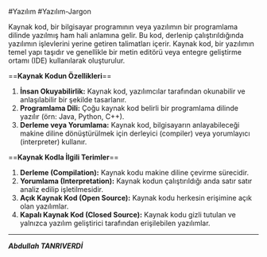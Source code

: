 #Yazılım #Yazılım-Jargon 


Kaynak kod, bir bilgisayar programının veya yazılımın bir programlama dilinde yazılmış ham hali anlamına gelir. Bu kod, derlenip çalıştırıldığında yazılımın işlevlerini yerine getiren talimatları içerir. Kaynak kod, bir yazılımın temel yapı taşıdır ve genellikle bir metin editörü veya entegre geliştirme ortamı (IDE) kullanılarak oluşturulur.


==**Kaynak Kodun Özellikleri**==

1. **İnsan Okuyabilirlik:** Kaynak kod, yazılımcılar tarafından okunabilir ve anlaşılabilir bir şekilde tasarlanır.
2. **Programlama Dili:** Çoğu kaynak kod belirli bir programlama dilinde yazılır (örn: Java, Python, C++).
3. **Derleme veya Yorumlama:** Kaynak kod, bilgisayarın anlayabileceği makine diline dönüştürülmek için derleyici (compiler) veya yorumlayıcı (interpreter) kullanır.

==**Kaynak Kodla İlgili Terimler**==

1. **Derleme (Compilation):** Kaynak kodu makine diline çevirme sürecidir.
2. **Yorumlama (Interpretation):** Kaynak kodun çalıştırıldığı anda satır satır analiz edilip işletilmesidir.
3. **Açık Kaynak Kod (Open Source):** Kaynak kodu herkesin erişimine açık olan yazılımlar.
4. **Kapalı Kaynak Kod (Closed Source):** Kaynak kodu gizli tutulan ve yalnızca yazılım geliştirici tarafından erişilebilen yazılımlar.

---

***Abdullah TANRIVERDİ***




